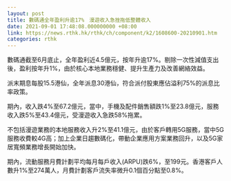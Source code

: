 ```yaml
---
layout: post
title: 數碼通全年盈利升逾17%　漫遊收入急挫拖低整體收入
date: 2021-09-01 17:48:08.000000000 +08:00
link: https://news.rthk.hk/rthk/ch/component/k2/1608600-20210901.htm
categories: rthk
---
```


數碼通截至6月底止，全年盈利近4.5億元，按年升逾17%。剔除一次性減值支出後，盈利按年升1%，由於核心本地業務穩健、提升生產力及改善網絡效益。

派末期息每股15.5港仙，全年派息30港仙，符合派付股東應佔溢利75%的派息比率政策。

期內，收入跌4%至67.2億元，當中，手機及配件銷售額跌1%至23.8億元，服務收入跌5%至43.4億元，受漫遊收入急跌58%拖累。

不包括漫遊業務的本地服務收入升2%至41.1億元，由於客戶轉用5G服務，當中5G服務收費較4G高；加上企業日趨數碼化，帶動企業應用方案業務回升，以及5G家居寬頻業務增長開始加快。

期內，流動服務月費計劃平均每月每戶收入(ARPU)跌6%，至199元。香港客戶人數升1%至274萬人，月費計劃客戶流失率微升0.1個百分點至0.8%。
